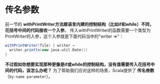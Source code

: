 传名参数
===================================================================================
前一节的 **withPrintWriter方法跟语言内建的控制结构（比如if和while）不同，花括号中间的代码接收一个入参**。
传入withPrintWriter的函数需要一个类型为PrintWriter的入参，这个入参就是下面代码当中的"writer =>"：
```scala
withPrintWriter(file) { writer ⇒
  writer.println(new java.util.Date())
}
```
**不过假如你想要实现那种更像是if或while的控制结构，没有值需要传入花括号中间的代码，该怎么办呢？**
为了帮助我们应对这样的场景，Scala提供了 **传名叁数**（`by-name parameter`）。


